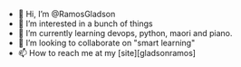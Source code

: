 - 👋 Hi, I’m @RamosGladson
- 👀 I’m interested in a bunch of things
- 🌱 I’m currently learning devops, python, maori and piano.
- 💞️ I’m looking to collaborate on "smart learning"
- 📫 How to reach me at my [site][gladsonramos]

<!---
RamosGladson/RamosGladson is a ✨ special ✨ repository because its `README.md` (this file) appears on your GitHub profile.
You can click the Preview link to take a look at your changes.
--->
[site-url]: [www.gladsonramos.com]
